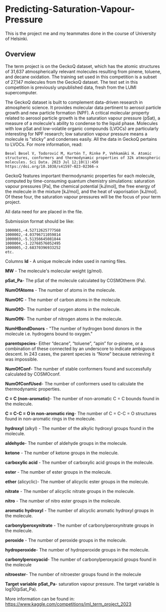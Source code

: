 # Predicting-Saturation-Vapour-Pressure
This is the project me and my teammates done in the course of University of Helsinki. 

## Overview
The term project is on the GeckoQ dataset, which has the atomic structures of 31,637 atmospherically relevant molecules resulting from pinene, toluene, and decane oxidation. The training set used in this competition is a subset of 27,147 molecules from the GeckoQ dataset. The test set in this competition is previously unpublished data, fresh from the LUMI supercomputer.

The GeckoQ dataset is built to complement data-driven research in atmospheric science. It provides molecular data pertinent to aerosol particle growth and new particle formation (NPF). A critical molecular property related to aerosol particle growth is the saturation vapour pressure (pSat), a measure of a molecule's ability to condense to the liquid phase. Molecules with low pSat and low-volatile organic compounds (LVOCs) are particularly interesting for NPF research; low saturation vapour pressure means a molecule is "sticky" and condenses easily. All the data in GeckoQ pertains to LVOCs. For more information, read:

```Besel Besel V, Todorović M, Kurtén T, Rinke P, Vehkamäki H. Atomic structures, conformers and thermodynamic properties of 32k atmospheric molecules. Sci Data. 2023 Jul 12;10(1):450 https://doi.org/10.1038/s41597-023-02366-x```

GeckoQ features important thermodynamic properties for each molecule, computed by time-consuming quantum chemistry simulations: saturation vapour pressures [Pa], the chemical potential [kJ/mol], the free energy of the molecule in the mixture [kJ/mol], and the heat of vaporisation [kJ/mol]. Of these four, the saturation vapour pressures will be the focus of your term project.

All data need for are placed in the file. 

Submission format should be like:
```Id,target
1000001,-4.52712625777568
1000002,-4.03796711059814
1000003,-5.51356645081844
1000004,-1.22768576052495
1000005,-2.68370396933252
etc.
```

Columns
**Id** - A unique molecule index used in naming files.

**MW** - The molecule's molecular weight (g/mol).

**pSat_Pa**- The pSat of the molecule calculated by COSMOtherm (Pa).

**NumOfAtoms** - The number of atoms in the molecule.

**NumOfC** - The number of carbon atoms in the molecule.

**NumOfO**- The number of oxygen atoms in the molecule.

**NumOfN**- The number of nitrogen atoms in the molecule.

**NumHBondDonors** - "The number of hydrogen bond donors in the molecule i.e. hydrogens bound to oxygen."

**parentspecies**- Either “decane”, “toluene”, “apin” for α-pinene, or a combination of these connected by an underscore to indicate ambiguous descent. In 243 cases, the parent species is “None” because retrieving it was impossible.

**NumOfConf**- The number of stable conformers found and successfully calculated by COSMOconf.

**NumOfConfUsed**- The number of conformers used to calculate the thermodynamic properties.

**C = C (non-aromatic)**- The number of non-aromatic C = C bounds found in the molecule.

**C = C-C = O in non-aromatic ring**- The number of C = C-C = O structures found in non-aromatic rings in the molecule.

**hydroxyl** (alkyl) - The number of the alkylic hydroxyl groups found in the molecule.

**aldehyde**- The number of aldehyde groups in the molecule.

**ketone** - The number of ketone groups in the molecule.

**carboxylic acid** - The number of carboxylic acid groups in the molecule.

**ester** - The number of ester groups in the molecule.

**ether** (alicyclic)- The number of alicyclic ester groups in the molecule.

**nitrate** - The number of alicyclic nitrate groups in the molecule.

**nitro** - The number of nitro ester groups in the molecule.

**aromatic hydroxyl** - The number of alicyclic aromatic hydroxyl groups in the molecule.

**carbonylperoxynitrate** - The number of carbonylperoxynitrate groups in the molecule.

**peroxide** - The number of peroxide groups in the molecule.

**hydroperoxide**- The number of hydroperoxide groups in the molecule.

**carbonylperoxyacid**- The number of carbonylperoxyacid groups found in the molecule

**nitroester**- The number of nitroester groups found in the molecule

**Target variable**
**pSat_Pa**- saturation vapour pressure. The target variable is log10(pSat_Pa).



More information can be found in: 
https://www.kaggle.com/competitions/iml_term_project_2023

